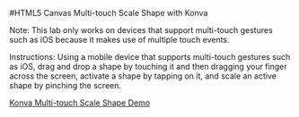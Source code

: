 
#HTML5 Canvas Multi-touch Scale Shape with Konva

Note: This lab only works on devices that support multi-touch gestures such as iOS because it makes use of multiple touch events.

Instructions: Using a mobile device that supports multi-touch gestures such as iOS, drag and drop a shape by touching it and then dragging your finger across the screen, activate a shape by tapping on it, and scale an active shape by pinching the screen.

<a class="jsbin-embed" href="http://jsbin.com/xunuza/1/embed?output">Konva Multi-touch Scale Shape Demo</a><script src="http://static.jsbin.com/js/embed.js"></script>